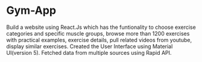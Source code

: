 # Gym-App
Build a website using React.Js which has the funtionality to choose exercise categories and specific muscle groups, browse more than 1200 exercises with practical examples,
exercise details, pull related videos from youtube, display  similar exercises.
Created the User Interface using Material UI(version 5).
Fetched data from multiple sources using Rapid API.
